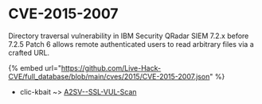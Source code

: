 # CVE-2015-2007

Directory traversal vulnerability in IBM Security QRadar SIEM 7.2.x before 7.2.5 Patch 6 allows remote authenticated users to read arbitrary files via a crafted URL.

{% embed url="https://github.com/Live-Hack-CVE/full_database/blob/main/cves/2015/CVE-2015-2007.json" %}


* clic-kbait ~> [A2SV--SSL-VUL-Scan](https://www.alice-snow.ru/2015/database/cve-2015-2007/a2sv--ssl-vul-scan-clic-kbait)